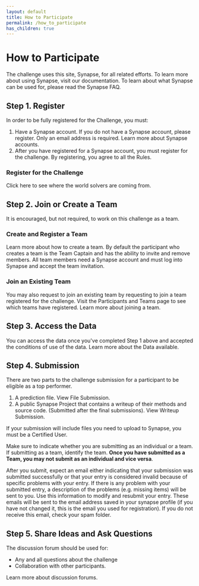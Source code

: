 ```yaml
---
layout: default
title: How to Participate
permalink: /how_to_participate
has_children: true
---
```


# How to Participate

The challenge uses this site, Synapse, for all related efforts. To learn more about using Synapse, visit our documentation. To learn about what Synapse can be used for, please read the Synapse FAQ.

## Step 1. Register

In order to be fully registered for the Challenge, you must:

1. Have a Synapse account. If you do not have a Synapse account, please register. Only an email address is required. Learn more about Synapse accounts.
2. After you have registered for a Synapse account, you must register for the challenge. By registering, you agree to all the Rules.

### Register for the Challenge

Click here to see where the world solvers are coming from.

## Step 2. Join or Create a Team

It is encouraged, but not required, to work on this challenge as a team.

### Create and Register a Team

Learn more about how to create a team. By default the participant who creates a team is the Team Captain and has the ability to invite and remove members. All team members need a Synapse account and must log into Synapse and accept the team invitation.

### Join an Existing Team

You may also request to join an existing team by requesting to join a team registered for the challenge. Visit the Participants and Teams page to see which teams have registered. Learn more about joining a team.

## Step 3. Access the Data

You can access the data once you've completed Step 1 above and accepted the conditions of use of the data. Learn more about the Data available.

## Step 4. Submission

There are two parts to the challenge submission for a participant to be eligible as a top performer.

1. A prediction file. View File Submission.
2. A public Synapse Project that contains a writeup of their methods and source code. (Submitted after the final submissions). View Writeup Submission.

If your submission will include files you need to upload to Synapse, you must be a Certified User.

Make sure to indicate whether you are submitting as an individual or a team. If submitting as a team, identify the team. **Once you have submitted as a Team, you may not submit as an individual and vice versa**.

After you submit, expect an email either indicating that your submission was submitted successfully or that your entry is considered invalid because of specific problems with your entry. If there is any problem with your submitted entry, a description of the problems (e.g. missing items) will be sent to you. Use this information to modify and resubmit your entry. These emails will be sent to the email address saved in your synapse profile (if you have not changed it, this is the email you used for registration). If you do not receive this email, check your spam folder.

## Step 5. Share Ideas and Ask Questions

The discussion forum should be used for:

* Any and all questions about the challenge
* Collaboration with other participants.

Learn more about discussion forums.
